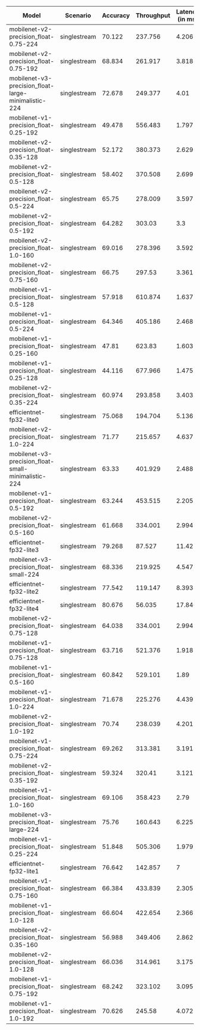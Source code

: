 | Model                                               | Scenario     |   Accuracy |   Throughput |   Latency (in ms) |
|-----------------------------------------------------|--------------|------------|--------------|-------------------|
| mobilenet-v2-precision_float-0.75-224               | singlestream |     70.122 |      237.756 |             4.206 |
| mobilenet-v2-precision_float-0.75-192               | singlestream |     68.834 |      261.917 |             3.818 |
| mobilenet-v3-precision_float-large-minimalistic-224 | singlestream |     72.678 |      249.377 |             4.01  |
| mobilenet-v1-precision_float-0.25-192               | singlestream |     49.478 |      556.483 |             1.797 |
| mobilenet-v2-precision_float-0.35-128               | singlestream |     52.172 |      380.373 |             2.629 |
| mobilenet-v2-precision_float-0.5-128                | singlestream |     58.402 |      370.508 |             2.699 |
| mobilenet-v2-precision_float-0.5-224                | singlestream |     65.75  |      278.009 |             3.597 |
| mobilenet-v2-precision_float-0.5-192                | singlestream |     64.282 |      303.03  |             3.3   |
| mobilenet-v2-precision_float-1.0-160                | singlestream |     69.016 |      278.396 |             3.592 |
| mobilenet-v2-precision_float-0.75-160               | singlestream |     66.75  |      297.53  |             3.361 |
| mobilenet-v1-precision_float-0.5-128                | singlestream |     57.918 |      610.874 |             1.637 |
| mobilenet-v1-precision_float-0.5-224                | singlestream |     64.346 |      405.186 |             2.468 |
| mobilenet-v1-precision_float-0.25-160               | singlestream |     47.81  |      623.83  |             1.603 |
| mobilenet-v1-precision_float-0.25-128               | singlestream |     44.116 |      677.966 |             1.475 |
| mobilenet-v2-precision_float-0.35-224               | singlestream |     60.974 |      293.858 |             3.403 |
| efficientnet-fp32-lite0                             | singlestream |     75.068 |      194.704 |             5.136 |
| mobilenet-v2-precision_float-1.0-224                | singlestream |     71.77  |      215.657 |             4.637 |
| mobilenet-v3-precision_float-small-minimalistic-224 | singlestream |     63.33  |      401.929 |             2.488 |
| mobilenet-v1-precision_float-0.5-192                | singlestream |     63.244 |      453.515 |             2.205 |
| mobilenet-v2-precision_float-0.5-160                | singlestream |     61.668 |      334.001 |             2.994 |
| efficientnet-fp32-lite3                             | singlestream |     79.268 |       87.527 |            11.425 |
| mobilenet-v3-precision_float-small-224              | singlestream |     68.336 |      219.925 |             4.547 |
| efficientnet-fp32-lite2                             | singlestream |     77.542 |      119.147 |             8.393 |
| efficientnet-fp32-lite4                             | singlestream |     80.676 |       56.035 |            17.846 |
| mobilenet-v2-precision_float-0.75-128               | singlestream |     64.038 |      334.001 |             2.994 |
| mobilenet-v1-precision_float-0.75-128               | singlestream |     63.716 |      521.376 |             1.918 |
| mobilenet-v1-precision_float-0.5-160                | singlestream |     60.842 |      529.101 |             1.89  |
| mobilenet-v1-precision_float-1.0-224                | singlestream |     71.678 |      225.276 |             4.439 |
| mobilenet-v2-precision_float-1.0-192                | singlestream |     70.74  |      238.039 |             4.201 |
| mobilenet-v1-precision_float-0.75-224               | singlestream |     69.262 |      313.381 |             3.191 |
| mobilenet-v2-precision_float-0.35-192               | singlestream |     59.324 |      320.41  |             3.121 |
| mobilenet-v1-precision_float-1.0-160                | singlestream |     69.106 |      358.423 |             2.79  |
| mobilenet-v3-precision_float-large-224              | singlestream |     75.76  |      160.643 |             6.225 |
| mobilenet-v1-precision_float-0.25-224               | singlestream |     51.848 |      505.306 |             1.979 |
| efficientnet-fp32-lite1                             | singlestream |     76.642 |      142.857 |             7     |
| mobilenet-v1-precision_float-0.75-160               | singlestream |     66.384 |      433.839 |             2.305 |
| mobilenet-v1-precision_float-1.0-128                | singlestream |     66.604 |      422.654 |             2.366 |
| mobilenet-v2-precision_float-0.35-160               | singlestream |     56.988 |      349.406 |             2.862 |
| mobilenet-v2-precision_float-1.0-128                | singlestream |     66.036 |      314.961 |             3.175 |
| mobilenet-v1-precision_float-0.75-192               | singlestream |     68.242 |      323.102 |             3.095 |
| mobilenet-v1-precision_float-1.0-192                | singlestream |     70.626 |      245.58  |             4.072 |